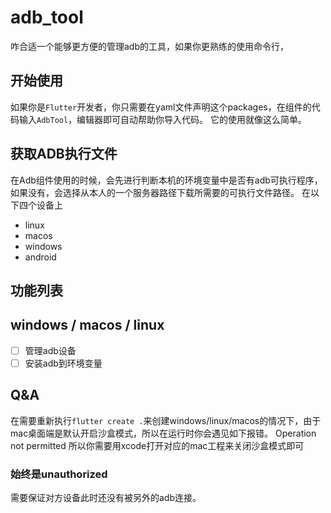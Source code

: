 # adb_tool

咋合适一个能够更方便的管理adb的工具，如果你更熟练的使用命令行，


## 开始使用

如果你是```Flutter```开发者，你只需要在yaml文件声明这个packages，在组件的代码输入```AdbTool```，编辑器即可自动帮助你导入代码。
它的使用就像这么简单。
## 获取ADB执行文件
在Adb组件使用的时候，会先进行判断本机的环境变量中是否有adb可执行程序，如果没有，会选择从本人的一个服务器路径下载所需要的可执行文件路径。
在以下四个设备上

- linux
-  macos
-  windows
-  android

## 功能列表
## windows / macos / linux
- [ ] 管理adb设备
- [ ] 安装adb到环境变量
## Q&A
在需要重新执行```flutter create .```来创建windows/linux/macos的情况下，由于mac桌面端是默认开启沙盒模式，所以在运行时你会遇见如下报错。
Operation not permitted
所以你需要用xcode打开对应的mac工程来关闭沙盒模式即可
### 始终是unauthorized
需要保证对方设备此时还没有被另外的adb连接。